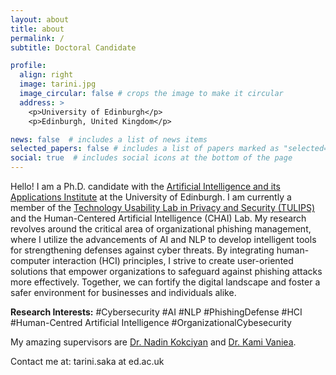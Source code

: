 ```yaml
---
layout: about
title: about
permalink: /
subtitle: Doctoral Candidate

profile:
  align: right
  image: tarini.jpg
  image_circular: false # crops the image to make it circular
  address: >
    <p>University of Edinburgh</p>
    <p>Edinburgh, United Kingdom</p>

news: false  # includes a list of news items
selected_papers: false # includes a list of papers marked as "selected={true}"
social: true  # includes social icons at the bottom of the page
---
```

Hello! I am a Ph.D. candidate with the [Artificial Intelligence and its Applications Institute](https://web.inf.ed.ac.uk/aiai) at the University of Edinburgh. I am currently a member of the [Technology Usability Lab in Privacy and Security (TULIPS)](https://groups.inf.ed.ac.uk/tulips/) and the Human-Centered Artificial Intelligence (CHAI) Lab. My research revolves around the critical area of organizational phishing management, where I utilize the advancements of AI and NLP to develop intelligent tools for strengthening defenses against cyber threats. By integrating human-computer interaction (HCI) principles, I strive to create user-oriented solutions that empower organizations to safeguard against phishing attacks more effectively. Together, we can fortify the digital landscape and foster a safer environment for businesses and individuals alike.

**Research Interests:** #Cybersecurity #AI #NLP #PhishingDefense #HCI #Human-Centred Artificial Intelligence #OrganizationalCybesecurity

My amazing supervisors are [Dr. Nadin Kokciyan](http://www.nadinkokciyan.com/) and [Dr. Kami Vaniea](https://vaniea.com/).

Contact me at: tarini.saka at ed.ac.uk
